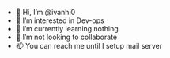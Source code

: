 - 👋 Hi, I’m @ivanhi0
- 👀 I’m interested in Dev-ops
- 🌱 I’m currently learning nothing
- 💞️ I’m not looking to collaborate
- 📫 You can reach me until I setup mail server

<!---
ivanhi0/ivanhi0 is a ✨ special ✨ repository because its `README.md` (this file) appears on your GitHub profile.
You can click the Preview link to take a look at your changes.
--->
